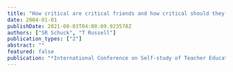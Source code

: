 ```yaml
---
title: "How critical are critical friends and how critical should they be?"
date: 2004-01-01
publishDate: 2021-08-03T04:08:09.923578Z
authors: ["SR Schuck", "T Russell"]
publication_types: ["2"]
abstract: ""
featured: false
publication: "*International Conference on Self-study of Teacher Education Practices*"
---
```


